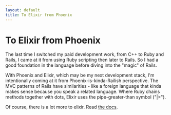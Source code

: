 ```yaml
---
layout: default
title: To Elixir from Phoenix
---
```

# To Elixir from Phoenix

The last time I switched my paid development work,
from C++ to Ruby and Rails,
I came at it from using Ruby scripting then later to Rails.
So I had a good foundation in the language before diving
into the "magic" of Rails.

With Phoenix and Elixir, which may be my next development stack,
I'm intentionally coming at it from Phoenix-is-kinda-Railish
perspective. The MVC patterns of Rails have similarities - like
a foreign language that kinda makes sense because you speak a
related language. Where Ruby chains methods together with dots,
Elixir uses the pipe-greater-than symbol ("|>").

Of course, there is a lot more to elixir. Read [the docs](https://elixir-lang.org/).
